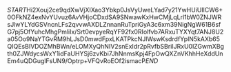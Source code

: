 $START$Hi2Xouj2ce9qdXwVjXIXao3Ybkp0JsVyUweLYad7y21YwHUiUIlCW6+0OFkNZ4exNvYUvuz6AvVHjoCDxdSA9SNwawKxHwCMjLqLrl1bW0ZNJWRsJlwYLYdGSVncnLFs2qvvwAXDLZnnanRuTpriGyA3c6xm39NigNgW61B6sfG7pj5OfYuhcMhgPmliIx/Srt0evpyeRqYF92fx0RIolfvb7ARxuTYXYqt7ANJ8U2a05Oo9NaYTGvRM9hLJsD0mwdFpxLKATPkcNJlWswKsdrdfYplN5kAXb65QIQEsBIVDOZMhBWn/eLOMXyQhNIV2snExIdr2pRvfbSBriIJRxU0lZGwmXBgth0ZJWdycsWxY1idFaUHYSj6zvKbi7JhNnmsKpj4FpOwQXZnVKhhHeXddUnEm4uQDGuglFsUN9/Optrp+VFQvRoEOf2ismacP$END$